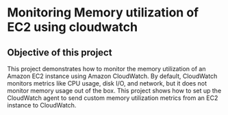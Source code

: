 # Monitoring Memory utilization of EC2 using cloudwatch
## Objective of this project
This project demonstrates how to monitor the memory utilization of an Amazon EC2 instance using Amazon CloudWatch. By default, CloudWatch monitors metrics like CPU usage, disk I/O, and network, but it does not monitor memory usage out of the box. This project shows how to set up the CloudWatch agent to send custom memory utilization metrics from an EC2 instance to CloudWatch.
